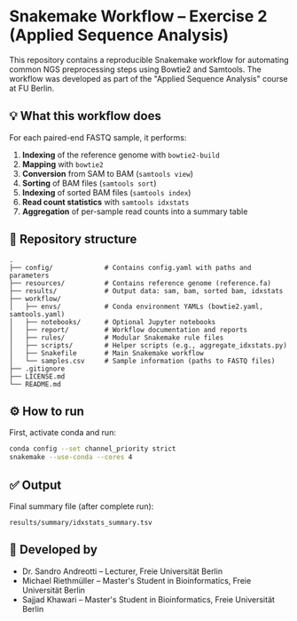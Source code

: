 # Snakemake Workflow – Exercise 2 (Applied Sequence Analysis)

This repository contains a reproducible Snakemake workflow for automating common NGS preprocessing steps using Bowtie2 and Samtools. The workflow was developed as part of the "Applied Sequence Analysis" course at FU Berlin.

## 💡 What this workflow does

For each paired-end FASTQ sample, it performs:

1. **Indexing** of the reference genome with `bowtie2-build`
2. **Mapping** with `bowtie2`
3. **Conversion** from SAM to BAM (`samtools view`)
4. **Sorting** of BAM files (`samtools sort`)
5. **Indexing** of sorted BAM files (`samtools index`)
6. **Read count statistics** with `samtools idxstats`
7. **Aggregation** of per-sample read counts into a summary table

## 📁 Repository structure

```
.
├── config/             # Contains config.yaml with paths and parameters
├── resources/          # Contains reference genome (reference.fa)
├── results/            # Output data: sam, bam, sorted bam, idxstats
├── workflow/
│   ├── envs/           # Conda environment YAMLs (bowtie2.yaml, samtools.yaml)
│   ├── notebooks/      # Optional Jupyter notebooks
│   ├── report/         # Workflow documentation and reports
│   ├── rules/          # Modular Snakemake rule files
│   ├── scripts/        # Helper scripts (e.g., aggregate_idxstats.py)
│   ├── Snakefile       # Main Snakemake workflow
│   └── samples.csv     # Sample information (paths to FASTQ files)
├── .gitignore
├── LICENSE.md
└── README.md
```

## ⚙️ How to run

First, activate conda and run:

```bash
conda config --set channel_priority strict
snakemake --use-conda --cores 4
```

## ✅ Output

Final summary file (after complete run):

```
results/summary/idxstats_summary.tsv
```

## 🔬 Developed by

- Dr. Sandro Andreotti – Lecturer, Freie Universität Berlin
- Michael Riethmüller – Master's Student in Bioinformatics, Freie Universität Berlin
- Sajjad Khawari – Master's Student in Bioinformatics, Freie Universität Berlin